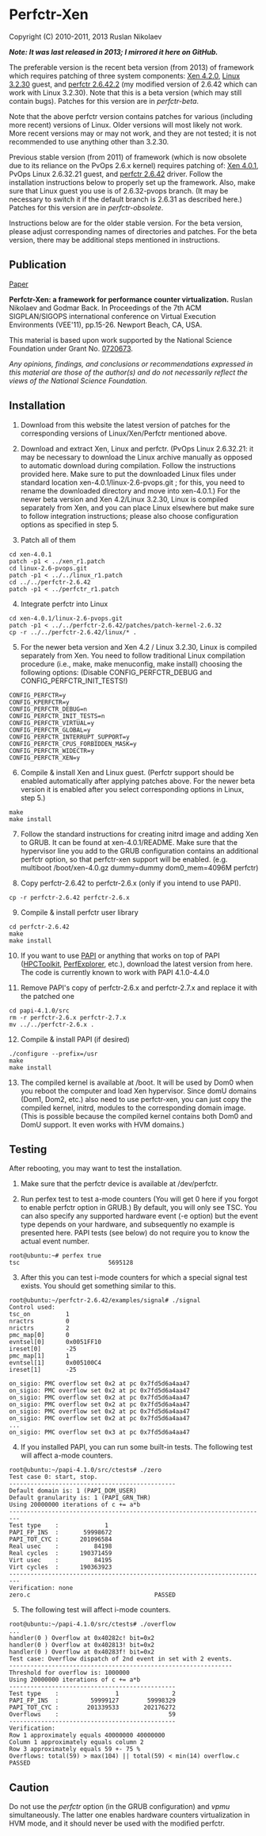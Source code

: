 # Perfctr-Xen

Copyright (C) 2010-2011, 2013 Ruslan Nikolaev

**_Note: It was last released in 2013; I mirrored it here on GitHub._**

The preferable version is the recent beta version (from 2013) of framework which requires patching of three system components: [Xen 4.2.0](https://downloads.xenproject.org/release/xen/4.2.0/xen-4.2.0.tar.gz), [Linux 3.2.30](https://www.kernel.org/pub/linux/kernel/v3.x/linux-3.2.30.tar.xz) guest, and [perfctr 2.6.42.2](https://github.com/rusnikola/perfctr-xen/tree/master/perfctr-beta/perfctr-2.6.42.2) (my modified version of 2.6.42 which can work with Linux 3.2.30). Note that this is a beta version (which may still contain bugs). Patches for this version are in _perfctr-beta_.

Note that the above perfctr version contains patches for various (including more recent) versions of Linux. Older versions will most likely not work. More recent versions may or may not work, and they are not tested; it is not recommended to use anything other than 3.2.30.

Previous stable version (from 2011) of framework (which is now obsolete due to its reliance on the PvOps 2.6.x kernel) requires patching of:
[Xen 4.0.1](https://downloads.xenproject.org/release/xen/4.0.1/xen-4.0.1.tar.gz), PvOps Linux 2.6.32.21 guest, and [perfctr 2.6.42](http://user.it.uu.se/~mikpe/linux/perfctr/2.6/perfctr-2.6.42.tar.xz) driver. Follow the installation instructions below to properly set up the framework. Also, make sure that Linux guest you use is of 2.6.32-pvops branch. (It may be necessary to switch it if the default branch is 2.6.31 as described here.) Patches for this version are in _perfctr-obsolete_.

Instructions below are for the older stable version. For the beta
version, please adjust corresponding names of directories and patches. For the beta version, there may be additional steps mentioned in instructions.

## Publication

[Paper](https://rusnikola.github.io/files/vee2011.pdf)

**Perfctr-Xen: a framework for performance counter virtualization.** Ruslan Nikolaev and Godmar Back. In Proceedings of the 7th ACM SIGPLAN/SIGOPS international conference on Virtual Execution Environments (VEE'11), pp.15-26. Newport Beach, CA, USA.

This material is based upon work supported by the National Science
Foundation under Grant No. [0720673](https://www.nsf.gov/awardsearch/showAward?AWD_ID=0720673).

_Any opinions, findings, and conclusions or recommendations expressed in
this material are those of the author(s) and do not necessarily reflect the
views of the National Science Foundation._

## Installation

1. Download from this website the latest version of patches for the corresponding versions of Linux/Xen/Perfctr mentioned above.

2. Download and extract Xen, Linux and perfctr. (PvOps Linux 2.6.32.21: it may be necessary to download the Linux archive manually as opposed to automatic download during compilation. Follow the instructions provided here. Make sure to put the downloaded Linux files under standard location xen-4.0.1/linux-2.6-pvops.git ; for this, you need to rename the downloaded directory and move into xen-4.0.1.)  For the newer beta version and Xen 4.2/Linux 3.2.30, Linux is compiled separately from Xen, and you can place Linux elsewhere but make sure to follow integration instructions; please also choose configuration options as specified in step 5.

3. Patch all of them

```
cd xen-4.0.1
patch -p1 < ../xen_r1.patch
cd linux-2.6-pvops.git
patch -p1 < ../../linux_r1.patch
cd ../../perfctr-2.6.42
patch -p1 < ../perfctr_r1.patch
```

4. Integrate perfctr into Linux

```
cd xen-4.0.1/linux-2.6-pvops.git
patch -p1 < ../../perfctr-2.6.42/patches/patch-kernel-2.6.32
cp -r ../../perfctr-2.6.42/linux/* .
```

5. For the newer beta version and Xen 4.2 / Linux 3.2.30, Linux is compiled separately from Xen. You need to follow traditional Linux compilation procedure (i.e., make, make menuconfig, make install) choosing the following options: (Disable CONFIG\_PERFCTR\_DEBUG and CONFIG\_PERFCTR\_INIT\_TESTS!)

```
CONFIG_PERFCTR=y
CONFIG_KPERFCTR=y
CONFIG_PERFCTR_DEBUG=n
CONFIG_PERFCTR_INIT_TESTS=n
CONFIG_PERFCTR_VIRTUAL=y
CONFIG_PERFCTR_GLOBAL=y
CONFIG_PERFCTR_INTERRUPT_SUPPORT=y
CONFIG_PERFCTR_CPUS_FORBIDDEN_MASK=y
CONFIG_PERFCTR_WIDECTR=y
CONFIG_PERFCTR_XEN=y
```

6. Compile & install Xen and Linux guest. (Perfctr support should be enabled automatically after applying patches above. For the newer beta version it is enabled after you select corresponding options in Linux, step 5.)

```
make
make install
```

7. Follow the standard instructions for creating initrd image and adding Xen to GRUB. It can be found at xen-4.0.1/README. Make sure that the hypervisor line you add to the GRUB configuration contains an additional perfctr option, so that perfctr-xen support will be enabled. (e.g. multiboot /boot/xen-4.0.gz dummy=dummy dom0\_mem=4096M perfctr)

8. Copy perfctr-2.6.42 to perfctr-2.6.x (only if you intend to use PAPI).

```
cp -r perfctr-2.6.42 perfctr-2.6.x
```

9. Compile & install perfctr user library

```
cd perfctr-2.6.42
make
make install
```

10. If you want to use [PAPI](http://icl.cs.utk.edu/papi/) or anything that works on top of PAPI ([HPCToolkit](http://hpctoolkit.org/), [PerfExplorer](http://www.cs.uoregon.edu/research/tau), etc.), download the latest version from here. The code is currently known to work with PAPI 4.1.0-4.4.0

11. Remove PAPI's copy of perfctr-2.6.x and perfctr-2.7.x and replace it with the patched one

```
cd papi-4.1.0/src
rm -r perfctr-2.6.x perfctr-2.7.x
mv ../../perfctr-2.6.x .
```

12. Compile & install PAPI (if desired)

```
./configure --prefix=/usr
make
make install
```

13. The compiled kernel is available at /boot. It will be used by Dom0 when you reboot the computer and load Xen hypervisor. Since domU domains (Dom1, Dom2, etc.) also need to use perfctr-xen, you can just copy the compiled kernel, initrd, modules to the corresponding domain image. (This is possible because the compiled kernel contains both Dom0 and DomU support. It even works with HVM domains.)

## Testing

After rebooting, you may want to test the installation.

1. Make sure that the perfctr device is available at /dev/perfctr.

2. Run perfex test to test a-mode counters (You will get 0 here if you forgot to enable perfctr option in GRUB.) By default, you will only see TSC. You can also specify any supported hardware event (-e option) but the event type depends on your hardware, and subsequently no example is presented here. PAPI tests (see below) do not require you to know the actual event number.

```
root@ubuntu:~# perfex true
tsc				            5695128
```

3. After this you can test i-mode counters for which a special signal test exists. You should get something similar to this.

```
root@ubuntu:~/perfctr-2.6.42/examples/signal# ./signal
Control used:
tsc_on			1
nractrs			0
nrictrs			2
pmc_map[0]		0
evntsel[0]		0x0051FF10
ireset[0]		-25
pmc_map[1]		1
evntsel[1]		0x005100C4
ireset[1]		-25

on_sigio: PMC overflow set 0x2 at pc 0x7fd5d6a4aa47
on_sigio: PMC overflow set 0x2 at pc 0x7fd5d6a4aa47
on_sigio: PMC overflow set 0x2 at pc 0x7fd5d6a4aa47
on_sigio: PMC overflow set 0x2 at pc 0x7fd5d6a4aa47
on_sigio: PMC overflow set 0x2 at pc 0x7fd5d6a4aa47
on_sigio: PMC overflow set 0x2 at pc 0x7fd5d6a4aa47
...
on_sigio: PMC overflow set 0x3 at pc 0x7fd5d6a4aa47
```

4. If you installed PAPI, you can run some built-in tests.
The following test will affect a-mode counters.

```
root@ubuntu:~/papi-4.1.0/src/ctests# ./zero
Test case 0: start, stop.
-----------------------------------------------
Default domain is: 1 (PAPI_DOM_USER)
Default granularity is: 1 (PAPI_GRN_THR)
Using 20000000 iterations of c += a*b
-------------------------------------------------------------------------
Test type    : 	           1
PAPI_FP_INS  : 	     59998672
PAPI_TOT_CYC : 	    201096584
Real usec    : 	        84198
Real cycles  : 	    190371459
Virt usec    : 	        84195
Virt cycles  : 	    190363923
-------------------------------------------------------------------------
Verification: none
zero.c                                   PASSED
```

5. The following test will affect i-mode counters.

```
root@ubuntu:~/papi-4.1.0/src/ctests# ./overflow
...
handler(0 ) Overflow at 0x40282c! bit=0x2 
handler(0 ) Overflow at 0x402813! bit=0x2 
handler(0 ) Overflow at 0x40283f! bit=0x2 
Test case: Overflow dispatch of 2nd event in set with 2 events.
---------------------------------------------------------------
Threshold for overflow is: 1000000
Using 20000000 iterations of c += a*b
-----------------------------------------------
Test type    :                1               2
PAPI_FP_INS  :         59999127        59998329
PAPI_TOT_CYC :        201339533       202176272
Overflows    :                               59
-----------------------------------------------
Verification:
Row 1 approximately equals 40000000 40000000
Column 1 approximately equals column 2
Row 3 approximately equals 59 +- 75 %
Overflows: total(59) > max(104) || total(59) < min(14) overflow.c                               PASSED
```

## Caution

Do not use the _perfctr_ option (in the GRUB configuration) and _vpmu_ simultaneously. The latter one enables hardware counters virtualization in HVM mode, and it should never be used with the modified perfctr.

